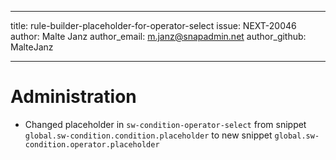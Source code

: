 ---
title: rule-builder-placeholder-for-operator-select
issue: NEXT-20046
author: Malte Janz
author_email: m.janz@snapadmin.net
author_github: MalteJanz
___
# Administration
* Changed placeholder in `sw-condition-operator-select` from snippet `global.sw-condition.condition.placeholder` to new snippet `global.sw-condition.operator.placeholder`

